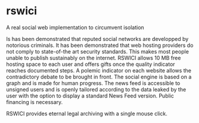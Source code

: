 # rswici

A real social web implementation to circumvent isolation

Is has been demonstrated that reputed social networks are developped by notorious criminals. It has been demonstrated that web hosting providers do not comply to state-of-the art security standards. This makes most people unable to publish sustainably on the internet. RSWICI allows 10 MB free hosting space to each user and offers gifts once the quality indicator reaches documented steps. A polemic indicator on each website allows the contradictory debate to be brought in front. The social engine is based on a graph and is made for human progress. The news feed is accessible to unsigned users and is openly tailored according to the data leaked by the user with the option to display a standard News Feed version. Public financing is necessary.

RSWICI provides eternal legal archiving with a single mouse click.
